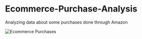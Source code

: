 # Ecommerce-Purchase-Analysis
Analyzing data about some purchases done through Amazon

![Ecommerce Purchases](https://user-images.githubusercontent.com/100592839/209009039-56a22c56-8da8-4681-a3c1-2cc837853468.jpg)
